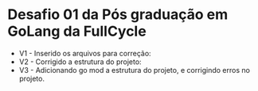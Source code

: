 # Desafio 01 da Pós graduação em GoLang da FullCycle

- V1 - Inserido os arquivos para correção:
- V2 - Corrigido a estrutura do projeto:
- V3 - Adicionando go mod a estrutura do projeto, e corrigindo erros no projeto.
